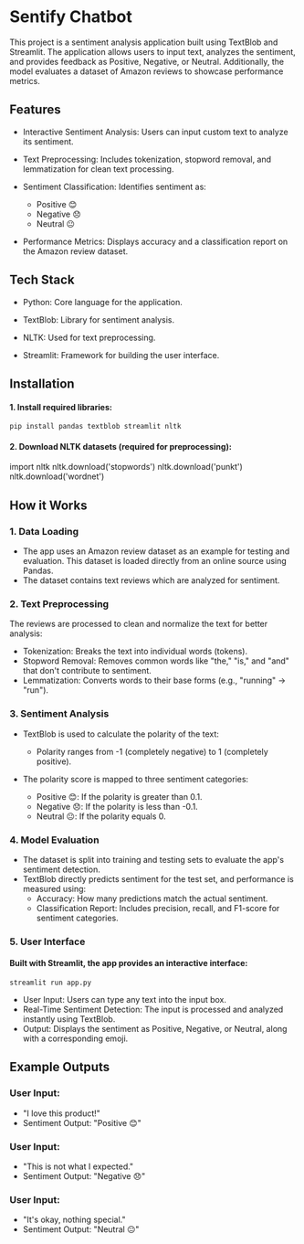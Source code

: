 # Sentify Chatbot

This project is a sentiment analysis application built using TextBlob and Streamlit. The application allows users to input text, analyzes the sentiment, and provides feedback as Positive, Negative, or Neutral. Additionally, the model evaluates a dataset of Amazon reviews to showcase performance metrics.


## Features

- Interactive Sentiment Analysis: Users can input custom text to analyze its sentiment.

- Text Preprocessing: Includes tokenization, stopword removal, and lemmatization for clean text processing.

- Sentiment Classification: Identifies sentiment as:
    - Positive 😊
    - Negative 😞
    - Neutral 😐

- Performance Metrics: Displays accuracy and a classification report on the Amazon review dataset.


## Tech Stack

- Python: Core language for the application.

- TextBlob: Library for sentiment analysis.

- NLTK: Used for text preprocessing.

- Streamlit: Framework for building the user interface.


## Installation

<!--start code-->
#### 1. Install required libraries:
    pip install pandas textblob streamlit nltk
<!--end code-->

<!--start code-->
#### 2. Download NLTK datasets (required for preprocessing):

import nltk
nltk.download('stopwords')
nltk.download('punkt')
nltk.download('wordnet')
<!--end code-->


## How it Works

### 1. Data Loading

- The app uses an Amazon review dataset as an example for testing and evaluation. This dataset is loaded directly from an online source using Pandas.
- The dataset contains text reviews which are analyzed for sentiment.

### 2. Text Preprocessing

The reviews are processed to clean and normalize the text for better analysis:

- Tokenization: Breaks the text into individual words (tokens).
- Stopword Removal: Removes common words like "the," "is," and "and" that don't contribute to sentiment.
- Lemmatization: Converts words to their base forms (e.g., "running" → "run").

### 3. Sentiment Analysis

- TextBlob is used to calculate the polarity of the text:
    -   Polarity ranges from -1 (completely negative) to 1 (completely positive).

- The polarity score is mapped to three sentiment categories:
    - Positive 😊: If the polarity is greater than 0.1.
    - Negative 😞: If the polarity is less than -0.1.
    - Neutral 😐: If the polarity equals 0.

### 4. Model Evaluation

- The dataset is split into training and testing sets to evaluate the app's sentiment detection.
- TextBlob directly predicts sentiment for the test set, and performance is measured using:
    - Accuracy: How many predictions match the actual sentiment.
    - Classification Report: Includes precision, recall, and F1-score for sentiment categories.

### 5. User Interface

<!--start code-->
#### Built with Streamlit, the app provides an interactive interface:
    streamlit run app.py
<!--end code-->

- User Input: Users can type any text into the input box.
- Real-Time Sentiment Detection: The input is processed and analyzed instantly using TextBlob.
- Output: Displays the sentiment as Positive, Negative, or Neutral, along with a corresponding emoji.


## Example Outputs

### User Input:
- "I love this product!"
- Sentiment Output: "Positive 😊"

### User Input:
- "This is not what I expected."
- Sentiment Output: "Negative 😞"

### User Input:
- "It's okay, nothing special."
- Sentiment Output: "Neutral 😐"

